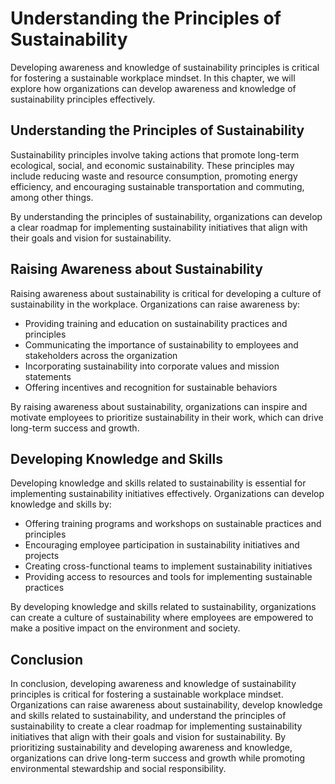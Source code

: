Understanding the Principles of Sustainability
=============================================================================================

Developing awareness and knowledge of sustainability principles is critical for fostering a sustainable workplace mindset. In this chapter, we will explore how organizations can develop awareness and knowledge of sustainability principles effectively.

Understanding the Principles of Sustainability
----------------------------------------------

Sustainability principles involve taking actions that promote long-term ecological, social, and economic sustainability. These principles may include reducing waste and resource consumption, promoting energy efficiency, and encouraging sustainable transportation and commuting, among other things.

By understanding the principles of sustainability, organizations can develop a clear roadmap for implementing sustainability initiatives that align with their goals and vision for sustainability.

Raising Awareness about Sustainability
--------------------------------------

Raising awareness about sustainability is critical for developing a culture of sustainability in the workplace. Organizations can raise awareness by:

* Providing training and education on sustainability practices and principles
* Communicating the importance of sustainability to employees and stakeholders across the organization
* Incorporating sustainability into corporate values and mission statements
* Offering incentives and recognition for sustainable behaviors

By raising awareness about sustainability, organizations can inspire and motivate employees to prioritize sustainability in their work, which can drive long-term success and growth.

Developing Knowledge and Skills
-------------------------------

Developing knowledge and skills related to sustainability is essential for implementing sustainability initiatives effectively. Organizations can develop knowledge and skills by:

* Offering training programs and workshops on sustainable practices and principles
* Encouraging employee participation in sustainability initiatives and projects
* Creating cross-functional teams to implement sustainability initiatives
* Providing access to resources and tools for implementing sustainable practices

By developing knowledge and skills related to sustainability, organizations can create a culture of sustainability where employees are empowered to make a positive impact on the environment and society.

Conclusion
----------

In conclusion, developing awareness and knowledge of sustainability principles is critical for fostering a sustainable workplace mindset. Organizations can raise awareness about sustainability, develop knowledge and skills related to sustainability, and understand the principles of sustainability to create a clear roadmap for implementing sustainability initiatives that align with their goals and vision for sustainability. By prioritizing sustainability and developing awareness and knowledge, organizations can drive long-term success and growth while promoting environmental stewardship and social responsibility.
